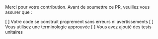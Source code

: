Merci pour votre contribution.
Avant de soumettre ce PR, veuillez vous assurer que :

[ ] Votre code se construit proprement sans erreurs ni avertissements
[ ] Vous utilisez une terminologie approuvée
[ ] Vous avez ajouté des tests unitaires